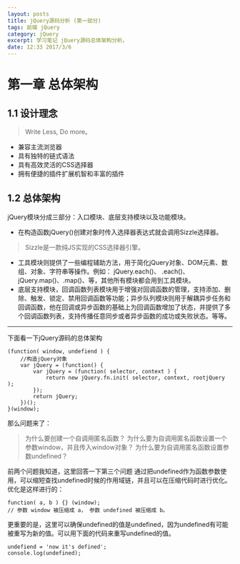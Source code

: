 ```yaml
---
layout: posts
title: jQuery源码分析 (第一部分)
tags: 前端 jQuery
category: jQuery
excerpt: 学习笔记 jQuery源码总体架构分析。
date: 12:33 2017/3/6
---
```

# 第一章 总体架构
## 1.1 设计理念
> Write Less, Do more。
- 兼容主流浏览器
- 具有独特的链式语法
- 具有高效灵活的CSS选择器
- 拥有便捷的插件扩展机智和丰富的插件

## 1.2 总体架构
jQuery模块分成三部分：入口模块、底层支持模块以及功能模块。
- 在构造函数jQuery()创建对象时传入选择器表达式就会调用Sizzle选择器。
> Sizzle是一款纯JS实现的CSS选择器引擎。
- 工具模块则提供了一些编程辅助方法，用于简化jQuery对象、DOM元素、数组、对象、字符串等操作。例如： jQuery.each()、 .each()、jQuery.map()、.map()、等，其他所有模块都会用到工具模块。
- 底层支持模块，回调函数列表模块用于增强对回调函数的管理，支持添加、删除、触发、锁定、禁用回调函数等功能；异步队列模块则用于解耦异步任务和回调函数，他在回调或异步函数的基础上为回调函数增加了状态，并提供了多个回调函数列表，支持传播任意同步或者异步函数的成功或失败状态。等等。

---
下面看一下jQuery源码的总体架构

```
(function( window, undefiend ) {
    //构造jQuery对象
    var jQuery = (function() {
        var jQuery = (function( selector, context ) {
            return new jQuery.fn.init( selector, context, rootjQuery );
        });
        return jQuery;
    })();
}(window);
```
那么问题来了：
> 为什么要创建一个自调用匿名函数？
> 为什么要为自调用匿名函数设置一个参数window，并且传入window对象？
> 为什么要为自调用匿名函数设置参数undefined？

前两个问题我知道，这里回答一下第三个问题
通过把undefined作为函数参数使用，可以缩短查找undefined时候的作用域链，并且可以在压缩代码时进行优化。优化是这样进行的：

```
function( a, b ) {} (window);
// 参数 window 被压缩成 a， 参数 undefined 被压缩成 b。
```
更重要的是，这里可以确保undefined的值是undefined，因为undefined有可能被重写为新的值。可以用下面的代码来重写undefined的值。

```
undefiend = 'now it's defined';
console.log(undefined);
```

